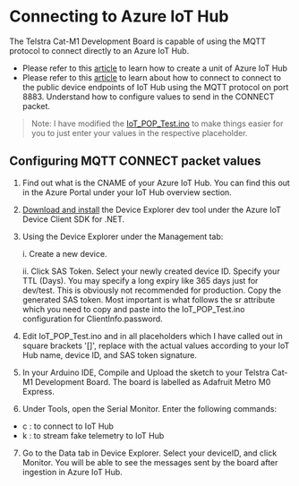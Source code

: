 # Connecting to Azure IoT Hub

The Telstra Cat-M1 Development Board is capable of using the MQTT protocol to connect directly to an Azure IoT Hub.

* Please refer to this [article](https://docs.microsoft.com/en-us/azure/iot-hub/iot-hub-create-through-portal)  to learn how to create a unit of Azure IoT Hub
* Please refer to this [article](https://docs.microsoft.com/en-us/azure/iot-hub/iot-hub-mqtt-support#using-the-mqtt-protocol-directly) to learn about how to connect to connect to the public device endpoints of IoT Hub using the MQTT protocol on port 8883. Understand how to configure values to send in the CONNECT packet.

> Note: I have modified the [IoT_POP_Test.ino](https://github.com/telstra/TIC2018/blob/master/TELSTRA%20-%20RELEASE%20LIBRARIES%20AND%20EXAMPLES%2005.04.2018/TEL-IOT5%20-%20Arduino%20PRE-RELEASE%20LIBRARIES%20AND%20EXAMPLES%2005.04.2018/Telstra%20Examples/3.%20MQTT%20Validation/IoT_POP_Test/IoT_POP_Test.ino) to make things easier for you to just enter your values in the respective placeholder.

## Configuring MQTT CONNECT packet values

1. Find out what is the CNAME of your Azure IoT Hub. You can find this out in the Azure Portal under your IoT Hub overview section.
2. [Download and install](https://github.com/Azure/azure-iot-sdk-csharp/releases/download/2018-3-13/SetupDeviceExplorer.msi) the Device Explorer dev tool under the Azure IoT Device Client SDK for .NET. 
3. Using the Device Explorer under the Management tab:

   i. Create a new device.
   
   ii. Click SAS Token. Select your newly created device ID. Specify your TTL (Days). You may specify a long expiry like 365 days just for dev/test. This is obviously not recommended for production. Copy the generated SAS token. Most important is what follows the sr attribute which you need to copy and paste into the IoT_POP_Test.ino configuration for ClientInfo.password.
   
4. Edit IoT_POP_Test.ino and in all placeholders which I have called out in square brackets '[]', replace with the actual values according to your IoT Hub name, device ID, and SAS token signature.

5. In your Arduino IDE, Compile and Upload the sketch to your Telstra Cat-M1 Development Board. The board is labelled as Adafruit Metro M0 Express. 

6. Under Tools, open the Serial Monitor. Enter the following commands:

- c : to connect to IoT Hub
- k : to stream fake telemetry to IoT Hub

7. Go to the Data tab in Device Explorer. Select your deviceID, and click Monitor. You will be able to see the messages sent by the board after ingestion in Azure IoT Hub.

